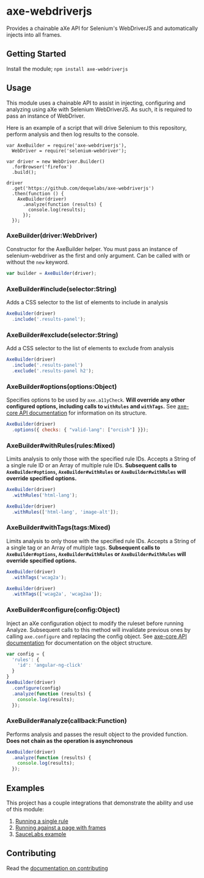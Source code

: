 # axe-webdriverjs

Provides a chainable aXe API for Selenium's WebDriverJS and automatically injects into all frames.

## Getting Started

Install the module; `npm install axe-webdriverjs`

## Usage

This module uses a chainable API to assist in injecting, configuring and analyzing using aXe with Selenium WebDriverJS.  As such, it is required to pass an instance of WebDriver.

Here is an example of a script that will drive Selenium to this repository, perform analysis and then log results to the console.
```
var AxeBuilder = require('axe-webdriverjs'),
  WebDriver = require('selenium-webdriver');

var driver = new WebDriver.Builder()
  .forBrowser('firefox')
  .build();

driver
  .get('https://github.com/dequelabs/axe-webdriverjs')
  .then(function () {
    AxeBuilder(driver)
      .analyze(function (results) {
        console.log(results);
      });
  });
```

### AxeBuilder(driver:WebDriver)

Constructor for the AxeBuilder helper. You must pass an instance of selenium-webdriver as the first and only argument.  Can be called with or without the `new` keyword.

```javascript
var builder = AxeBuilder(driver);
```

### AxeBuilder#include(selector:String)

Adds a CSS selector to the list of elements to include in analysis

```javascript
AxeBuilder(driver)
  .include('.results-panel');
```

### AxeBuilder#exclude(selector:String)

Add a CSS selector to the list of elements to exclude from analysis

```javascript
AxeBuilder(driver)
  .include('.results-panel')
  .exclude('.results-panel h2');
```

### AxeBuilder#options(options:Object)

Specifies options to be used by `axe.a11yCheck`.  **Will override any other configured options, including calls to `withRules` and `withTags`.** See [axe-core API documentation](https://github.com/dequelabs/axe-core/blob/master/doc/API.md) for information on its structure.

```javascript
AxeBuilder(driver)
  .options({ checks: { "valid-lang": ["orcish"] }});
```

### AxeBuilder#withRules(rules:Mixed)

Limits analysis to only those with the specified rule IDs.  Accepts a String of a single rule ID or an Array of multiple rule IDs. **Subsequent calls to `AxeBuilder#options`, `AxeBuilder#withRules` or `AxeBuilder#withRules` will override specified options.**

```javascript
AxeBuilder(driver)
  .withRules('html-lang');
```

```javascript
AxeBuilder(driver)
  .withRules(['html-lang', 'image-alt']);
```

### AxeBuilder#withTags(tags:Mixed)

Limits analysis to only those with the specified rule IDs.  Accepts a String of a single tag or an Array of multiple tags.  **Subsequent calls to `AxeBuilder#options`, `AxeBuilder#withRules` or `AxeBuilder#withRules` will override specified options.**

```javascript
AxeBuilder(driver)
  .withTags('wcag2a');
```

```javascript
AxeBuilder(driver)
  .withTags(['wcag2a', 'wcag2aa']);
```

### AxeBuilder#configure(config:Object)

Inject an aXe configuration object to modify the ruleset before running Analyze. Subsequent calls to this
method will invalidate previous ones by calling `axe.configure` and replacing the config object. See
[axe-core API documentation](https://github.com/dequelabs/axe-core/blob/master/doc/API.md#api-name-axeconfigure)
for documentation on the object structure.

```javascript
var config = {
  'rules': {
    'id': 'angular-ng-click'
  }
}
AxeBuilder(driver)
  .configure(config)
  .analyze(function (results) {
    console.log(results);
  });
```


### AxeBuilder#analyze(callback:Function)

Performs analysis and passes the result object to the provided function.  **Does not chain as the operation is asynchronous**

```javascript
AxeBuilder(driver)
  .analyze(function (results) {
    console.log(results);
  });
```

## Examples

This project has a couple integrations that demonstrate the ability and use of this module:

1. [Running a single rule](test/integration/doc-lang.js)
1. [Running against a page with frames](test/integration/frames.js)
1. [SauceLabs example](test/integration/sauce.js)


## Contributing

Read the [documentation on contributing](CONTRIBUTING.md)
